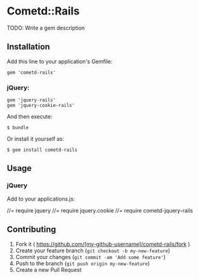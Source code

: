 # Cometd::Rails

TODO: Write a gem description

## Installation

Add this line to your application's Gemfile:

    gem 'cometd-rails'

### jQuery:

    gem 'jquery-rails'
    gem 'jquery-cookie-rails'

And then execute:

    $ bundle

Or install it yourself as:

    $ gem install cometd-rails

## Usage

### jQuery
Add to your applications.js:

//= require jquery
//= require jquery.cookie
//= require cometd-jquery-rails

## Contributing

1. Fork it ( https://github.com/[my-github-username]/cometd-rails/fork )
2. Create your feature branch (`git checkout -b my-new-feature`)
3. Commit your changes (`git commit -am 'Add some feature'`)
4. Push to the branch (`git push origin my-new-feature`)
5. Create a new Pull Request